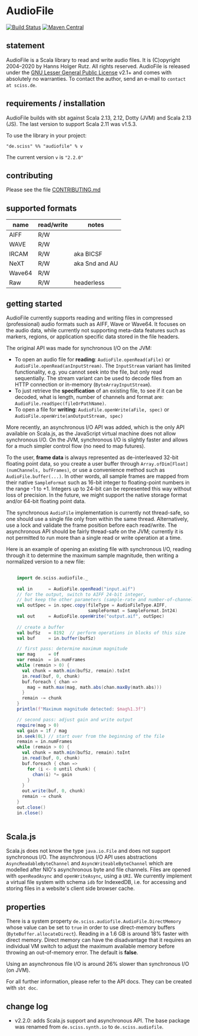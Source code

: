 # AudioFile

[![Build Status](https://travis-ci.org/Sciss/AudioFile.svg?branch=main)](https://travis-ci.org/Sciss/AudioFile)
[![Maven Central](https://maven-badges.herokuapp.com/maven-central/de.sciss/audiofile_2.13/badge.svg)](https://maven-badges.herokuapp.com/maven-central/de.sciss/audiofile_2.13)

## statement

AudioFile is a Scala library to read and write audio files. It is (C)opyright 2004&ndash;2020 by Hanns Holger Rutz.
All rights reserved. AudioFile is released under
the [GNU Lesser General Public License](https://git.iem.at/sciss/AudioFile/raw/main/LICENSE) v2.1+ and comes
with absolutely no warranties. To contact the author, send an e-mail to `contact at sciss.de`.

## requirements / installation

AudioFile builds with sbt against Scala 2.13, 2.12, Dotty (JVM) and Scala 2.13 (JS).
The last version to support Scala 2.11 was v1.5.3.

To use the library in your project:

    "de.sciss" %% "audiofile" % v

The current version `v` is `"2.2.0"`

## contributing

Please see the file [CONTRIBUTING.md](CONTRIBUTING.md)

## supported formats

|**name**        |**read/write**   |**notes**      |
|----------------|-----------------|---------------|
|AIFF            |R/W              |               |
|WAVE            |R/W              |               |
|IRCAM           |R/W              |aka BICSF      |
|NeXT            |R/W              |aka Snd and AU |
|Wave64          |R/W              |               |
|Raw             |R/W              |headerless     |

## getting started

AudioFile currently supports reading and writing files in compressed (professional) audio formats such as AIFF,
Wave or Wave64. It focuses on the audio data, while currently not supporting meta-data features such as
markers, regions, or application specific data stored in the file headers.

The original API was made for synchronous I/O on the JVM:

- To open an audio file for __reading__: `AudioFile.openRead(aFile)` or `AudioFile.openRead(anInputStream)`. 
  The `InputStream` variant has limited functionality, e.g. you cannot seek into the file, but only read 
  sequentially. The stream variant can be used to decode files from an HTTP connection or
  in-memory (`ByteArrayInputStream`).
- To just retrieve the __specification__ of an existing file, to see if it can be decoded, what is length, number of
  channels and format are: `AudioFile.readSpec(fileOrPathName)`.
- To open a file for __writing__: `AudioFile.openWrite(aFile, spec)` or `AudioFile.openWrite(anOutputStream, spec)`

More recently, an asynchronous I/O API was added, which is the only API available on Scala.js, as the JavaScript
virtual machine does not allow synchronous I/O. On the JVM, synchronous I/O is slightly faster and allows for a much
simpler control flow (no need to map futures).

To the user, __frame data__ is always represented as de-interleaved 32-bit floating point data, so you create a user 
buffer through `Array.ofDim[Float](numChannels, bufFrames)`, or use a convenience method such 
as `AudioFile.buffer(...)`. In other words, all sample frames are mapped from their native `SampleFormat` such as
16-bit integer to floating-point numbers in the range -1 to +1. Integers up to 24-bit can be represented this way
without loss of precision. In the future, we might support the native storage format and/or 64-bit floating point
data.

The synchronous `AudioFile` implementation is currently not thread-safe, so one should use a single file only from
within the same thread. Alternatively, use a lock and validate the frame position before each read/write. The
asynchronous API should be fairly thread-safe on the JVM; currently it is not permitted to run more than a single
read or write operation at a time.

Here is an example of opening an existing file with synchronous I/O, reading through it to determine the maximum 
sample magnitude, then writing a normalized version to a new file:

```scala
    
    import de.sciss.audiofile._
    
    val in      = AudioFile.openRead("input.aif")
    // for the output, switch to AIFF 24-bit integer, 
    // but keep the other parameters (sample-rate and number-of-channels)
    val outSpec = in.spec.copy(fileType = AudioFileType.AIFF, 
                               sampleFormat = SampleFormat.Int24)
    val out     = AudioFile.openWrite("output.aif", outSpec)
    
    // create a buffer
    val bufSz   = 8192  // perform operations in blocks of this size
    val buf     = in.buffer(bufSz)

    // first pass: determine maximum magnitude
    var mag     = 0f
    var remain  = in.numFrames
    while (remain > 0) {
      val chunk = math.min(bufSz, remain).toInt
      in.read(buf, 0, chunk)
      buf.foreach { chan =>
        mag = math.max(mag, math.abs(chan.maxBy(math.abs)))
      }
      remain -= chunk
    }
    println(f"Maximum magnitude detected: $mag%1.3f")

    // second pass: adjust gain and write output
    require(mag > 0)
    val gain = 1f / mag
    in.seek(0L) // start over from the beginning of the file
    remain = in.numFrames
    while (remain > 0) {
      val chunk = math.min(bufSz, remain).toInt
      in.read(buf, 0, chunk)
      buf.foreach { chan =>
        for (i <- 0 until chunk) {
          chan(i) *= gain
        }
      }
      out.write(buf, 0, chunk)
      remain -= chunk
    }
    out.close()
    in.close()
    
```

## Scala.js

Scala.js does not know the type `java.io.File` and does not support synchronous I/O. The asynchronous I/O API uses
abstractions `AsyncReadableByteChannel` and `AsyncWriteableByteChannel` which are modelled after NIO's
asynchronous byte and file channels. Files are opened with `openReadAsync` and `openWriteAsync`, using a `URI`.
We currently implement a virtual file system with schema `idb` for IndexedDB, i.e. for accessing and storing
files in a website's client side browser cache.

## properties

There is a system property `de.sciss.audiofile.AudioFile.DirectMemory` whose value can be set to `true` in order 
to use direct-memory buffers (`ByteBuffer.allocateDirect`). Reading in a 1.6 GB is around 18% faster with direct 
memory. Direct memory can have the disadvantage that it requires an individual VM switch to adjust the maximum 
available memory before throwing an out-of-memory error. The default is __false__.

Using an asynchronous file I/O is around 26% slower than synchronous I/O (on JVM).

For all further information, please refer to the API docs. They can be created with `sbt doc`.

## change log

- v2.2.0: adds Scala.js support and asynchronous API. The base package was renamed from 
  `de.sciss.synth.io` to `de.sciss.audiofile`.
